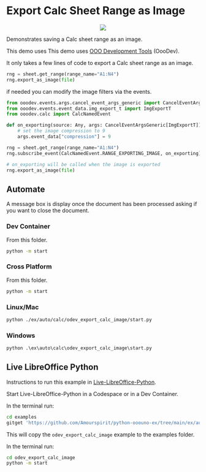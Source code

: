 # Export Calc Sheet Range as Image

<p align="center">
<img src="https://github.com/Amourspirit/python-ooouno-ex/assets/4193389/5cdf724c-1ba4-42ac-a14a-4a2de2d1318d">
</p>

Demonstrates saving a Calc sheet range as an image.

This demo uses This demo uses [OOO Development Tools] (OooDev).

It only takes a few lines of code to export a Calc sheet range as an image.

```python
rng = sheet.get_range(range_name="A1:N4")
rng.export_as_image(file)
```

if needed you can modify the image filters via the events.

```python
from ooodev.events.args.cancel_event_args_generic import CancelEventArgsGeneric
from ooodev.events.event_data.img_export_t import ImgExportT
from ooodev.calc import CalcNamedEvent

def on_exporting(source: Any, args: CancelEventArgsGeneric[ImgExportT]) -> None:
    # set the image compression to 9
    args.event_data["compression"] = 9

rng = sheet.get_range(range_name="A1:N4")
rng.subscribe_event(CalcNamedEvent.RANGE_EXPORTING_IMAGE, on_exporting)

# on_exporting will be called when the image is exported
rng.export_as_image(file)
```

## Automate

A message box is display once the document has been processed asking if you want to close the document.

### Dev Container

From this folder.

```sh
python -m start
```

### Cross Platform

From this folder.

```sh
python -m start
```

### Linux/Mac

```sh
python ./ex/auto/calc/odev_export_calc_image/start.py
```


### Windows

```ps
python .\ex\auto\calc\odev_export_calc_image\start.py
```

## Live LibreOffice Python

Instructions to run this example in [Live-LibreOffice-Python](https://github.com/Amourspirit/live-libreoffice-python).

Start Live-LibreOffice-Python in a Codespace or in a Dev Container.

In the terminal run:

```bash
cd examples
gitget 'https://github.com/Amourspirit/python-ooouno-ex/tree/main/ex/auto/calc/odev_export_calc_image'
```

This will copy the `odev_export_calc_image` example to the examples folder.

In the terminal run:

```bash
cd odev_export_calc_image
python -m start
```

[OOO Development Tools]: https://python-ooo-dev-tools.readthedocs.io/en/latest/
